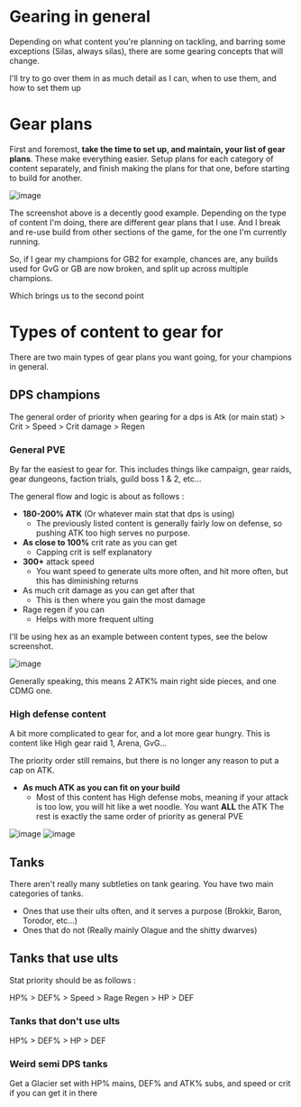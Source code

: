 # Gearing in general

Depending on what content you're planning on tackling, and barring some exceptions (Silas, always silas), there are some gearing concepts that will change. 

I'll try to go over them in as much detail as I can, when to use them, and how to set them up

# Gear plans

First and foremost, **take the time to set up, and maintain, your list of gear plans**. These make everything easier. Setup plans for each category of content separately, and finish making the plans for that one, before starting to build for another.

![image](https://github.com/Mawldor/WoR-content/assets/173509892/fa1a3a24-2b28-44cf-887a-53bdb15281c3)

The screenshot above is a decently good example. Depending on the type of content I'm doing, there are different gear plans that I use. And I break and re-use build from other sections of the game, for the one I'm currently running.

So, if I gear my champions for GB2 for example, chances are, any builds used for GvG or GB are now broken, and split up across multiple champions. 

Which brings us to the second point


# Types of content to gear for

There are two main types of gear plans you want going, for your champions in general.

## DPS champions 


The general order of priority when gearing for a dps is Atk (or main stat) > Crit > Speed > Crit damage > Regen

### General PVE

By far the easiest to gear for. This includes things like campaign, gear raids, gear dungeons, faction trials, guild boss 1 & 2, etc...

The general flow and logic is about as follows :

- **180-200% ATK** (Or whatever main stat that dps is using)
  - The previously listed content is generally fairly low on defense, so pushing ATK too high serves no purpose.
- **As close to 100%** crit rate as you can get
  - Capping crit is self explanatory
- **300+** attack speed
  - You want speed to generate ults more often, and hit more often, but this has diminishing returns
- As much crit damage as you can get after that
  - This is then where you gain the most damage
- Rage regen if you can
  - Helps with more frequent ulting


I'll be using hex as an example between content types, see the below screenshot.

![image](https://github.com/Mawldor/WoR-content/assets/173509892/0bfb3f99-8bbd-41d7-869a-ded570bee5b3)

Generally speaking, this means 2 ATK% main right side pieces, and one CDMG one. 

### High defense content

A bit more complicated to gear for, and a lot more gear hungry. This is content like High gear raid 1, Arena, GvG...

The priority order still remains, but there is no longer any reason to put a cap on ATK.

- **As much ATK as you can fit on your build**
  - Most of this content has High defense mobs, meaning if your attack is too low, you will hit like a wet noodle. You want **ALL** the ATK
The rest is exactly the same order of priority as general PVE

![image](https://github.com/Mawldor/WoR-content/assets/173509892/85353bcf-ed26-40bc-a12b-cb503180f912)
![image](https://github.com/Mawldor/WoR-content/assets/173509892/91c66d26-1019-4828-93a4-994317431eb6)

## Tanks

There aren't really many subtleties on tank gearing. You have two main categories of tanks. 
- Ones that use their ults often, and it serves a purpose (Brokkir, Baron, Torodor, etc...)
- Ones that do not (Really mainly Olague and the shitty dwarves)

## Tanks that use ults

Stat priority should be as follows :

HP% > DEF% > Speed > Rage Regen > HP > DEF

### Tanks that don't use ults
HP% > DEF% > HP > DEF

### Weird semi DPS tanks
Get a Glacier set with HP% mains, DEF% and ATK% subs, and speed or crit if you can get it in there



